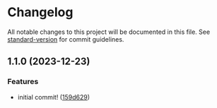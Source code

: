 # Changelog

All notable changes to this project will be documented in this file. See [standard-version](https://github.com/conventional-changelog/standard-version) for commit guidelines.

## 1.1.0 (2023-12-23)


### Features

* initial commit! ([159d629](https://github.com/danielsidauruk/three-tier-architecture/commit/159d6294f5064cec6508b339dbe8a2f29ff75f8f))
